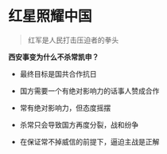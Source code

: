# 红星照耀中国

> 红军是人民打击压迫者的拳头

**西安事变为什么不杀常凯申？**

- 最终目标是国共合作抗日

- 国方需要一个有绝对影响力的话事人赞成合作

- 常有绝对影响力，但态度摇摆

- 杀常只会导致国方再度分裂，战和纷争

- 在保证常不掉威信的前提下，逼迫主战是正解


